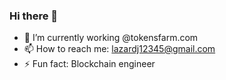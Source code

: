 ### Hi there 👋

- 🔭 I’m currently working @tokensfarm.com
- 📫 How to reach me: lazardj12345@gmail.com
- ⚡ Fun fact: Blockchain engineer

